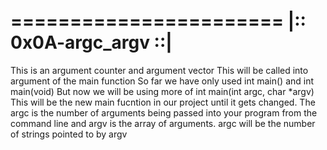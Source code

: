  =======================
 |:: 0x0A-argc_argv  ::|
 =======================
This is an argument counter and argument vector
This will be called into argument of the main function
So far we have only used int main() and int main(void) 
But now we will be using more of int main(int argc, char *argv) 
This will be the new main fucntion in our project until it 
gets changed.
The argc is the number of arguments being passed into your program 
from the command line and argv is the array of arguments.
argc will be the number of strings pointed to by argv
